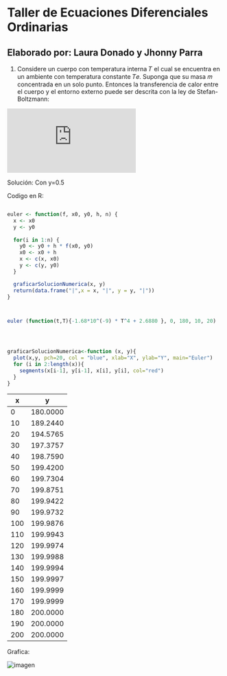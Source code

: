 # Taller de Ecuaciones Diferenciales Ordinarias
## Elaborado por: Laura Donado y Jhonny Parra


1. Considere un cuerpo con temperatura interna 𝑇 el cual se encuentra en un ambiente con temperatura constante 𝑇𝑒. Suponga que su masa 𝑚 concentrada en un solo punto. Entonces la transferencia de calor entre el cuerpo y el entorno externo puede
ser descrita con la ley de Stefan-Boltzmann:


![imagen](https://latex.codecogs.com/png.latex?%5Cbg_white%20v%5Cleft%28t%5Cright%29%5C%3A%3D%5C%3A%5Cepsilon%20%5Cgamma%20S%5Cleft%28T%5E4%5Cleft%28t%5Cright%29-Te%5E4%5Cright%29)




Solución:
Con y=0.5

Codigo en R:


```r

euler <- function(f, x0, y0, h, n) {
  x <- x0
  y <- y0
  
  for(i in 1:n) {
    y0 <- y0 + h * f(x0, y0)
    x0 <- x0 + h
    x <- c(x, x0)
    y <- c(y, y0)
  }

  graficarSolucionNumerica(x, y)
  return(data.frame("|",x = x, "|", y = y, "|"))
}



euler (function(t,T){-1.68*10^(-9) * T^4 + 2.6880 }, 0, 180, 10, 20)




graficarSolucionNumerica<-function (x, y){
  plot(x,y, pch=20, col = "blue", xlab="X", ylab="Y", main="Euler")
  for (i in 2:length(x)){
    segments(x[i-1], y[i-1], x[i], y[i], col="red")
  }
}
```


|x     | y       | 
| ------------ | ------------ | 
|   0      | 180.0000
|  10      | 189.2440
|  20      | 194.5765
|  30      | 197.3757
|  40      | 198.7590
|  50      | 199.4200
|  60      | 199.7304
|  70      | 199.8751
|  80      | 199.9422
|  90      | 199.9732
| 100      | 199.9876
| 110      | 199.9943
| 120      | 199.9974
| 130      | 199.9988
| 140      | 199.9994
| 150      | 199.9997
| 160      | 199.9999
| 170      | 199.9999
| 180      | 200.0000
| 190      | 200.0000
| 200      | 200.0000


Grafica:

![imagen](https://github.com/donadol/analisis_numerico_1826/blob/master/Talleres%20y%20Tareas/Taller%20EDO/Euler%20punto%201.png?raw=true)
